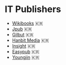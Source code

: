 # IT Publishers

* [Wikibooks](https://wikibook.co.kr/) :kr:
* [Jpub](https://jpub.tistory.com/) :kr:
* [Gilbut](https://www.gilbut.co.kr/) :kr:
* [Hanbit Media](https://www.hanbit.co.kr/media/) :kr:
* [Insight](http://ebook.insightbook.co.kr/) :kr:
* [Easypub](http://www.easyspub.co.kr/) :kr:
* [Youngjin](https://www.youngjin.com/) :kr: